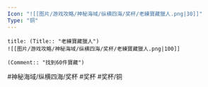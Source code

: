 ```yaml
---
Icon: "![[图片/游戏攻略/神秘海域/纵横四海/奖杯/老練寶藏獵人.png|30]]"
Type: "铜"
---
```

```ad-common-bronze-trophy
title: (Title:: "老練寶藏獵人")
![[图片/游戏攻略/神秘海域/纵横四海/奖杯/老練寶藏獵人.png|100]]

(Comment:: "找到60件寶藏")
```

#神秘海域/纵横四海/奖杯 #奖杯 #奖杯/铜
